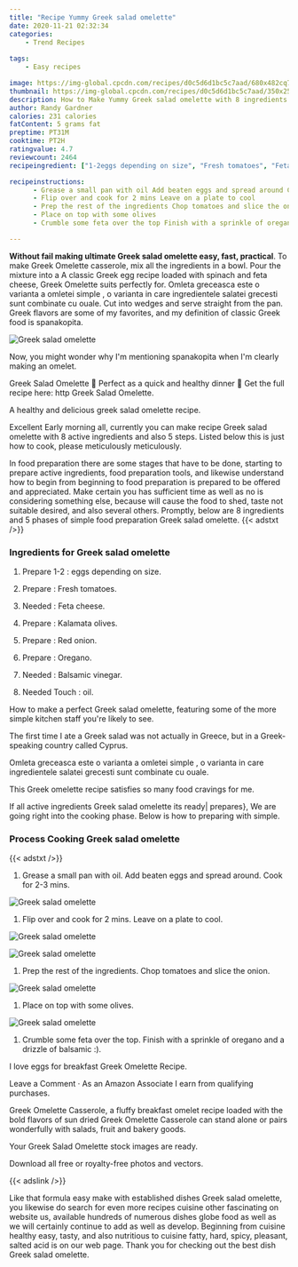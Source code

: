 ```yaml
---
title: "Recipe Yummy Greek salad omelette"
date: 2020-11-21 02:32:34
categories:
    - Trend Recipes
    
tags:
    - Easy recipes

image: https://img-global.cpcdn.com/recipes/d0c5d6d1bc5c7aad/680x482cq70/greek-salad-omelette-recipe-main-photo.jpg
thumbnail: https://img-global.cpcdn.com/recipes/d0c5d6d1bc5c7aad/350x250cq70/greek-salad-omelette-recipe-main-photo.jpg
description: How to Make Yummy Greek salad omelette with 8 ingredients and 5 stages of easy cooking.
author: Randy Gardner
calories: 231 calories
fatContent: 5 grams fat
preptime: PT31M
cooktime: PT2H
ratingvalue: 4.7
reviewcount: 2464
recipeingredient: ["1-2eggs depending on size", "Fresh tomatoes", "Feta cheese", "Kalamata olives", "Red onion", "Oregano", "Balsamic vinegar", "Touchoil"]

recipeinstructions: 
      - Grease a small pan with oil Add beaten eggs and spread around Cook for 23 mins 
      - Flip over and cook for 2 mins Leave on a plate to cool 
      - Prep the rest of the ingredients Chop tomatoes and slice the onion 
      - Place on top with some olives 
      - Crumble some feta over the top Finish with a sprinkle of oregano and a drizzle of balsamic 

---
```




**Without fail making ultimate Greek salad omelette easy, fast, practical**. To make Greek Omelette casserole, mix all the ingredients in a bowl. Pour the mixture into a A classic Greek egg recipe loaded with spinach and feta cheese, Greek Omelette suits perfectly for. Omleta greceasca este o varianta a omletei simple , o varianta in care ingredientele salatei grecesti sunt combinate cu ouale. Cut into wedges and serve straight from the pan. Greek flavors are some of my favorites, and my definition of classic Greek food is spanakopita.


![Greek salad omelette](https://img-global.cpcdn.com/recipes/d0c5d6d1bc5c7aad/680x482cq70/greek-salad-omelette-recipe-main-photo.jpg "Greek salad omelette")



Now, you might wonder why I&#39;m mentioning spanakopita when I&#39;m clearly making an omelet.

Greek Salad Omelette 🍳 Perfect as a quick and healthy dinner 💪 Get the full recipe here: http Greek Salad Omelette.

A healthy and delicious greek salad omelette recipe.


Excellent Early morning all, currently you can make recipe Greek salad omelette with 8 active ingredients and also 5 steps. Listed below this is just how to cook, please meticulously meticulously.

In food preparation there are some stages that have to be done, starting to prepare active ingredients, food preparation tools, and likewise understand how to begin from beginning to food preparation is prepared to be offered and appreciated. Make certain you has sufficient time as well as no is considering something else, because will cause the food to shed, taste not suitable desired, and also several others. Promptly, below are 8 ingredients and 5 phases of simple food preparation Greek salad omelette.
{{< adstxt />}}

### Ingredients for Greek salad omelette


1. Prepare 1-2 : eggs depending on size.

1. Prepare  : Fresh tomatoes.

1. Needed  : Feta cheese.

1. Prepare  : Kalamata olives.

1. Prepare  : Red onion.

1. Prepare  : Oregano.

1. Needed  : Balsamic vinegar.

1. Needed Touch : oil.


How to make a perfect Greek salad omelette, featuring some of the more simple kitchen staff you&#39;re likely to see.

The first time I ate a Greek salad was not actually in Greece, but in a Greek-speaking country called Cyprus.

Omleta greceasca este o varianta a omletei simple , o varianta in care ingredientele salatei grecesti sunt combinate cu ouale.

This Greek omelette recipe satisfies so many food cravings for me.


If all active ingredients Greek salad omelette its ready| prepares}, We are going right into the cooking phase. Below is how to preparing with simple.

### Process Cooking Greek salad omelette

{{< adstxt />}}


1. Grease a small pan with oil. Add beaten eggs and spread around. Cook for 2-3 mins.



![Greek salad omelette](https://img-global.cpcdn.com/steps/e94d128f10747b60/160x128cq70/greek-salad-omelette-recipe-step-1-photo.jpg" "Greek salad omelette")



1. Flip over and cook for 2 mins. Leave on a plate to cool.



![Greek salad omelette](https://img-global.cpcdn.com/steps/f7ffeba4a1fb43a5/160x128cq70/greek-salad-omelette-recipe-step-2-photo.jpg" "Greek salad omelette")

![Greek salad omelette](https://img-global.cpcdn.com/steps/c27976cc1efad1e2/160x128cq70/greek-salad-omelette-recipe-step-2-photo.jpg" "Greek salad omelette")



1. Prep the rest of the ingredients. Chop tomatoes and slice the onion.



![Greek salad omelette](https://img-global.cpcdn.com/steps/345d6cd06fd2ca96/160x128cq70/greek-salad-omelette-recipe-step-3-photo.jpg" "Greek salad omelette")



1. Place on top with some olives.



![Greek salad omelette](https://img-global.cpcdn.com/steps/db35c3e3a24b1e7d/160x128cq70/greek-salad-omelette-recipe-step-4-photo.jpg" "Greek salad omelette")



1. Crumble some feta over the top. Finish with a sprinkle of oregano and a drizzle of balsamic :).




I love eggs for breakfast Greek Omelette Recipe.

Leave a Comment · As an Amazon Associate I earn from qualifying purchases.

Greek Omelette Casserole, a fluffy breakfast omelet recipe loaded with the bold flavors of sun dried Greek Omelette Casserole can stand alone or pairs wonderfully with salads, fruit and bakery goods.

Your Greek Salad Omelette stock images are ready.

Download all free or royalty-free photos and vectors.


{{< adslink />}}

Like that formula easy make with established dishes Greek salad omelette, you likewise do search for even more recipes cuisine other fascinating on website us, available hundreds of numerous dishes globe food as well as we will certainly continue to add as well as develop. Beginning from cuisine healthy easy, tasty, and also nutritious to cuisine fatty, hard, spicy, pleasant, salted acid is on our web page. Thank you for checking out the best dish Greek salad omelette.
